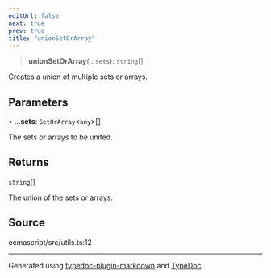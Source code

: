 ```yaml
---
editUrl: false
next: true
prev: true
title: "unionSetOrArray"
---
```


> **unionSetOrArray**(...`sets`): `string`[]

Creates a union of multiple sets or arrays.

## Parameters

• ...**sets**: `SetOrArray`\<`any`\>[]

The sets or arrays to be united.

## Returns

`string`[]

The union of the sets or arrays.

## Source

ecmascript/src/utils.ts:12

***

Generated using [typedoc-plugin-markdown](https://www.npmjs.com/package/typedoc-plugin-markdown) and [TypeDoc](https://typedoc.org/)
